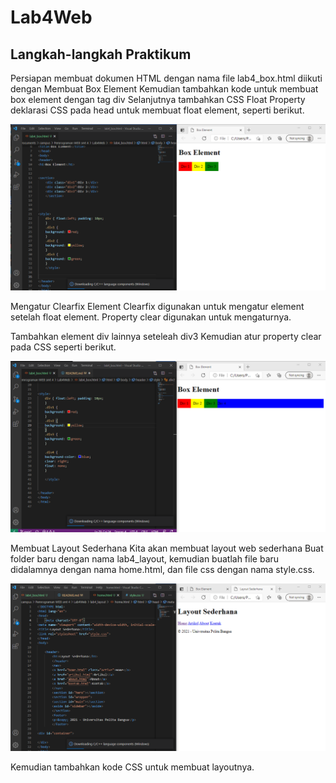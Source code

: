# Lab4Web

## Langkah-langkah Praktikum
Persiapan membuat dokumen HTML dengan nama file lab4_box.html  diikuti dengan Membuat Box Element
Kemudian tambahkan kode untuk membuat box element dengan tag div Selanjutnya tambahkan CSS Float Property deklarasi CSS pada head untuk membuat float element, seperti berikut.

![gambar1](Screenshoot/c1.png)


Mengatur Clearfix Element
Clearfix digunakan untuk mengatur element setelah float element. Property clear digunakan untuk mengaturnya.

Tambahkan element div lainnya seteleah div3 Kemudian atur property clear pada CSS seperti berikut.

![gambar2](Screenshoot/c2.png)

Membuat Layout Sederhana
Kita akan membuat layout web sederhana 
Buat folder baru dengan nama lab4_layout, kemudian buatlah file baru didalamnya dengan nama
home.html, dan file css dengan nama style.css.

![gambar3](Screenshoot/c3.png)

Kemudian tambahkan kode CSS untuk membuat layoutnya.